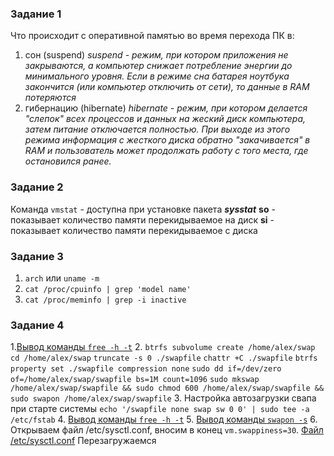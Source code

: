 ### Задание 1
Что происходит с оперативной памятью во время перехода ПК в:

1. сон (suspend)
_suspend - режим, при котором приложения не закрываются, а компьютер снижает потребление энергии до минимального уровня. Если в режиме сна батарея ноутбука закончится (или компьютер отключить от сети), то данные в RAM потеряются_
2. гибернацию (hibernate)
_hibernate - режим, при котором делается "слепок" всех процессов и данных на жеский диск компьютера, затем питание отключается полностью. При выходе из этого режима информация с жесткого диска обратно "закачивается" в RAM и пользователь может продолжать работу с того места, где остановился ранее._

### Задание 2
Команда `vmstat` - доступна при установке пакета **_sysstat_**
**so** - показывает количество памяти перекидываемое на диск
**si** - показывает количество памяти перекидываемое с диска

### Задание 3
1. `arch` или `uname -m`
2. `cat /proc/cpuinfo | grep 'model name'`
3. `cat /proc/meminfo | grep -i inactive`

### Задание 4
1.[Вывод команды `free -h -t`](./pics/4_2_2_1.png)
2.
`btrfs subvolume create /home/alex/swap`
`cd /home/alex/swap`
`truncate -s 0 ./swapfile`
`chattr +C ./swapfile`
`btrfs property set ./swapfile compression none`
`sudo dd if=/dev/zero of=/home/alex/swap/swapfile bs=1M count=1096`
`sudo mkswap /home/alex/swap/swapfile && sudo chmod 600 /home/alex/swap/swapfile && sudo swapon /home/alex/swap/swapfile`
3. Настройка автозагрузки свапа при старте системы	`echo '/swapfile none swap sw 0 0' | sudo tee -a /etc/fstab`
4. [Вывод команды `free -h -t`](./pics/4_2_2_4.png)
5. [Вывод команды `swapon -s`](./pics/4_2_2_5.png)
6. Открываем файл /etc/sysctl.conf, вносим в конец `vm.swappiness=30`. 
[Файл /etc/sysctl.conf](./pics/4_2_2_6.png)
Перезагружаемся
